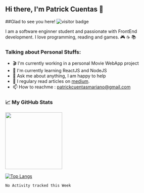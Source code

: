 ## Hi there, I'm Patrick Cuentas 🎉 

##Glad to see you here!  ![visitor badge](https://visitor-badge.glitch.me/badge?page_id=PatrickCuentas.visitor-badge&left_text=My%20Page%20Visitors)

I am a software enginner student and passionate with FrontEnd development. I love programming, reading and games. :video_game: :coffee: :books:

### Talking about Personal Stuffs:

* :clapper: I'm currently working in a personal Movie WebApp project
* :rocket: I'm currently learning ReactJS and NodeJS
* :speech_balloon: Ask me about anything, I am happy to help
* :book: I regulary read articles on [medium](https://medium.com/).
* :mailbox: How to reachme : patrickcuentasmariano@gmail.com

### :chart_with_upwards_trend: My GitHub Stats

<img height="180em" src="https://github-readme-stats.vercel.app/api?username=PatrickCuentas&show_icons=true&hide_border=true&&count_private=true&include_all_commits=true" />

[![Top Langs](https://github-readme-stats.vercel.app/api/top-langs/?username=PatrickCuentas&layout=compact)](https://github.com/PatrickCuentas/github-readme-stats)

<!--START_SECTION:waka-->
```text
No Activity tracked this Week
```
<!--END_SECTION:waka-->


